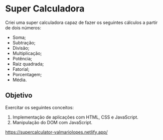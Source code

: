 # Super Calculadora

Criei uma super calculadora capaz de fazer os seguintes cálculos a partir de
dois números:

- Soma;
- Subtração;
- Divisão;
- Multiplicação;
- Potência;
- Raiz quadrada;
- Fatorial;
- Porcentagem;
- Média.

## Objetivo

Exercitar os seguintes conceitos:
1. Implementação de aplicações com HTML, CSS e JavaScript.
2. Manipulação do DOM com JavaScript.

https://supercalculator-valmariolopes.netlify.app/
